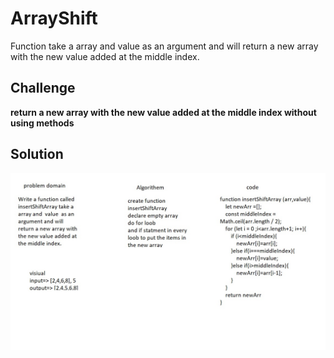 # ArrayShift

Function take a array and  value  as an argument and will return a new array with the new value added at the middle index.

## Challenge

**return a new array with the new value added at the middle index without using methods**



## Solution

![](/assets/arrayShift.jpg)